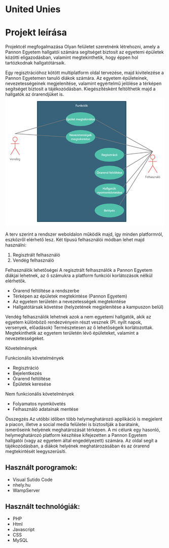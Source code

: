 United Unies
=============


# Projekt leírása
Projektcél megfogalmazása
Olyan felületet szeretnénk létrehozni, amely a Pannon Egyetem hallgatói számára segítséget biztosít az egyetemi épületek közötti eligazodásban, valamint megtekinthetik, hogy éppen hol tartózkodnak hallgatótársaik. 

Egy regisztrációhoz kötött multiplatform oldal tervezése, majd kivitelezése a Pannon Egyetemen tanuló diákok számára. Az egyetem épületeinek, nevezetességeinek megjelenítése, valamint egyértelmű jelölése a térképen segítséget biztosít a tájékozódásban. Kiegészítésként feltölthetik majd a hallgatók az órarendjüket is.
<img src="Images/uml.png" position="center" >

A terv szerint a rendszer weboldalon működik majd, így minden platformról, eszközről elérhető lesz. Két típusú felhasználói módban lehet majd használni:

1.	Regisztrált felhasználó
2.	Vendég felhasználó

Felhasználók lehetőségei
A regisztrált felhasználók a Pannon Egyetem diákjai lehetnek, az ő számukra a platform funkciói korlátozások nélkül elérhetők. 
-	Órarend feltöltése a rendszerbe
-	Térképen az épületek megtekintése (Pannon Egyetem)
-	Az egyetem területén a nevezetességek megtekintése
-	Hallgatótársak követése (helyzetének megjelenítése a kampuszon belül)

Vendég felhasználók lehetnek azok a nem egyetemi hallgatók, akik az egyetem különböző rendezvényein részt vesznek (Pl. nyílt napok, versenyek, előadások) Természetesen az ő lehetőségeik korlátozottak. Megtekinthetik az egyetem területén lévő épületeket, valamint a nevezetességeket. 

Követelmények
 
Funkcionális követelmények
-	Regisztráció
-	Bejelentkezés
-	Órarend feltöltése
-	Épületek keresése

Nem funkcionális követelmények
-	Folyamatos nyomkövetés
-	Felhasználó adatainak mentése
 
Összegzés 
Az utóbbi időben több helymeghatározó applikáció is megjelent a piacon, illetve a social media felületei is biztosítják a barátaink, ismerőseink helyének meghatározását térképen. A mi célunk egy hasonló, helymeghatározó platform készítése kifejezetten a Pannon Egyetem hallgatói (vagy az egyetem által engedélyezett) számára. Az oldal segít a tájékozódásban, a diákok helyének meghatározásában és az órarend megtekintését leegyszerüsíti.

Használt porogramok:
----------------------
- Visual Sutido Code
- nhely.hu
- WampServer


Használt technológiák:
----------------------
- PHP
- Html
- Javascript
- CSS
- MySQL
